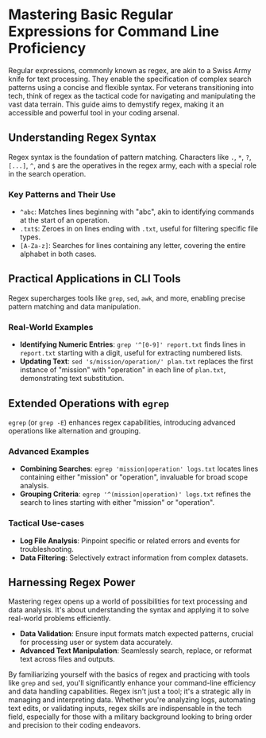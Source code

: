 # Mastering Basic Regular Expressions for Command Line Proficiency

Regular expressions, commonly known as regex, are akin to a Swiss Army knife for text processing. They enable the specification of complex search patterns using a concise and flexible syntax. For veterans transitioning into tech, think of regex as the tactical code for navigating and manipulating the vast data terrain. This guide aims to demystify regex, making it an accessible and powerful tool in your coding arsenal.

## Understanding Regex Syntax

Regex syntax is the foundation of pattern matching. Characters like `.`, `*`, `?`, `[...]`, `^`, and `$` are the operatives in the regex army, each with a special role in the search operation.

### Key Patterns and Their Use

- `^abc`: Matches lines beginning with "abc", akin to identifying commands at the start of an operation.
- `.txt$`: Zeroes in on lines ending with `.txt`, useful for filtering specific file types.
- `[A-Za-z]`: Searches for lines containing any letter, covering the entire alphabet in both cases.

## Practical Applications in CLI Tools

Regex supercharges tools like `grep`, `sed`, `awk`, and more, enabling precise pattern matching and data manipulation.

### Real-World Examples

- **Identifying Numeric Entries**: `grep '^[0-9]' report.txt` finds lines in `report.txt` starting with a digit, useful for extracting numbered lists.
- **Updating Text**: `sed 's/mission/operation/' plan.txt` replaces the first instance of "mission" with "operation" in each line of `plan.txt`, demonstrating text substitution.

## Extended Operations with `egrep`

`egrep` (or `grep -E`) enhances regex capabilities, introducing advanced operations like alternation and grouping.

### Advanced Examples

- **Combining Searches**: `egrep 'mission|operation' logs.txt` locates lines containing either "mission" or "operation", invaluable for broad scope analysis.
- **Grouping Criteria**: `egrep '^(mission|operation)' logs.txt` refines the search to lines starting with either "mission" or "operation".

### Tactical Use-cases

- **Log File Analysis**: Pinpoint specific or related errors and events for troubleshooting.
- **Data Filtering**: Selectively extract information from complex datasets.

## Harnessing Regex Power

Mastering regex opens up a world of possibilities for text processing and data analysis. It's about understanding the syntax and applying it to solve real-world problems efficiently.

- **Data Validation**: Ensure input formats match expected patterns, crucial for processing user or system data accurately.
- **Advanced Text Manipulation**: Seamlessly search, replace, or reformat text across files and outputs.

By familiarizing yourself with the basics of regex and practicing with tools like `grep` and `sed`, you'll significantly enhance your command-line efficiency and data handling capabilities. Regex isn't just a tool; it's a strategic ally in managing and interpreting data. Whether you're analyzing logs, automating text edits, or validating inputs, regex skills are indispensable in the tech field, especially for those with a military background looking to bring order and precision to their coding endeavors.